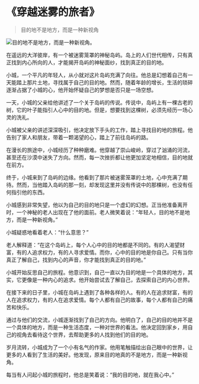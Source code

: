 # 《穿越迷雾的旅者》
> 目的地不是地方，而是一种新视角


![目的地不是地方，而是一种新视角。](/images/8db014567c54437081191cd5a692a7b0.jpg)

在遥远的大洋彼岸，有一个被迷雾笼罩的神秘岛屿。岛上的人们世代相传，只有真正找到内心所向的人，才能揭开岛屿的神秘面纱，找到真正的目的地。

小城，一个平凡的年轻人，从小就对这片岛屿充满了向往。他总是幻想着自己有一天能踏上那片土地，寻找属于自己的目的地。然而，随着年龄的增长，生活的琐碎逐渐占据了小城的心，他开始怀疑自己的梦想是否只是一场空想。

一天，小城的父亲给他讲述了一个关于岛屿的传说。传说中，岛屿上有一棵古老的树，它的叶子能指引人心中的目的地。但是，想要找到这棵树，必须先经历一场心灵的洗礼。

小城被父亲的讲述深深吸引，他决定放下手头的工作，踏上寻找目的地的旅程。他告别了家人和朋友，带着一颗渴望的心，踏上了前往岛屿的路。

在漫长的旅途中，小城经历了种种磨难。他穿越了崇山峻岭，穿过了汹涌的河流，甚至还在沙漠中迷失了方向。然而，每一次挫折都让他更加坚定地相信，目的地就在前方。

终于，小城来到了岛屿的边缘。他看到了那片被迷雾笼罩的土地，心中充满了期待。然而，当他踏入岛屿的那一刻，却发现这里并没有传说中的那棵树，也没有任何指引他的东西。

小城感到非常失望，他以为自己的目的地只是一个虚幻的幻想。正当他准备离开时，一个神秘的老人出现在了他的面前。老人微笑着说：“年轻人，目的地不是地方，而是一种新视角。”

小城疑惑地看着老人：“什么意思？”

老人解释道：“在这个岛屿上，每个人心中的目的地都是不同的。有的人渴望财富，有的人追求权力，有的人寻求爱情。而你，心中的目的地是你自己。只有当你真正了解自己，找到内心的声音，你才能找到真正的目的地。”

小城开始反思自己的旅程。他意识到，自己一直以为目的地是一个具体的地方，其实，它更像是一种内心的追求。他开始尝试去了解自己，去探索自己的内心世界。

在接下来的日子里，小城在岛屿上遇到了各种各样的人。有的人在追求财富，有的人在追求权力，有的人在追求爱情。每个人都有自己的故事，每个人都有自己的痛苦和快乐。

通过与他们的交流，小城逐渐找到了自己的方向。他明白了，自己的目的地并不是一个具体的地方，而是一种生活态度，一种对世界的看法。他决定回到家乡，用自己的视角去看待这个世界，去帮助更多的人找到他们的目的地。

岁月流转，小城成为了一个小有名气的作家。他用笔触描绘出自己眼中的世界，让更多的人看到了生活的美好。他发现，原来目的地真的不是地方，而是一种新视角。

每当有人问起小城的旅程时，他总是笑着说：“我的目的地，就在我心中。”